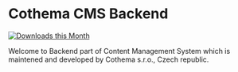 Cothema CMS Backend
===
[![Downloads this Month](https://img.shields.io/packagist/dm/cothema/cmsbe.svg)](https://packagist.org/packages/cothema/cmsbe)

Welcome to Backend part of Content Management System which is maintened and developed by Cothema s.r.o., Czech republic.
